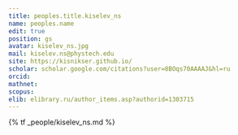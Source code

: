 ```yaml
---
title: peoples.title.kiselev_ns
name: peoples.name
edit: true
position: gs
avatar: kiselev_ns.jpg
mail: kiselev.ns@phystech.edu
site: https://kisnikser.github.io/
scholar: scholar.google.com/citations?user=8BOqs70AAAAJ&hl=ru
orcid:
mathnet:
scopus:
elib: elibrary.ru/author_items.asp?authorid=1303715
---
```


{% tf _people/kiselev_ns.md %}
